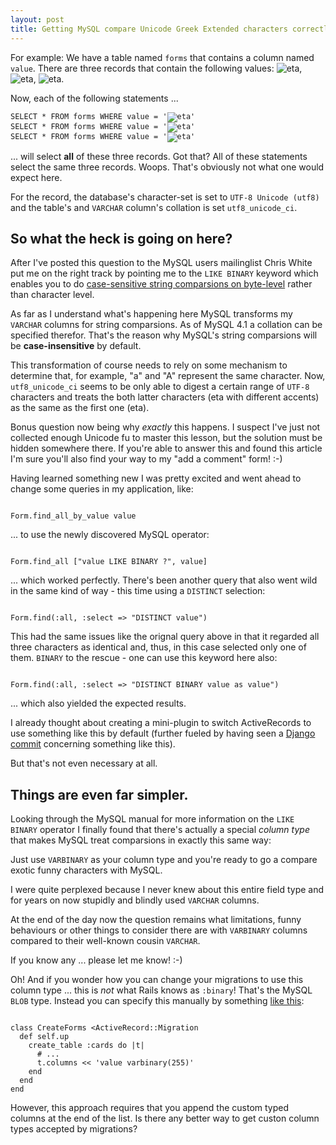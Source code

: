 ```yaml
--- 
layout: post
title: Getting MySQL compare Unicode Greek Extended characters correctly
---
```

<p>For example: We have a table named <code>forms</code> that contains a column named <code>value</code>. There are three records that contain the following values: <img src="/images/blog/characters/eta_4.png" alt="eta" />, <img src="/images/blog/characters/eta_5.png" alt="eta" />, <img src="/images/blog/characters/eta_6.png" alt="eta" />.</p>

<p>Now, each of the following statements ...</p>

<pre><code>SELECT * FROM forms WHERE value = '<img src="/images/blog/characters/eta_7.png" alt="eta" />'
SELECT * FROM forms WHERE value = '<img src="/images/blog/characters/eta_8.png" alt="eta" />'
SELECT * FROM forms WHERE value = '<img src="/images/blog/characters/eta_9.png" alt="eta" />'
</code></pre>

<p>... will select <strong>all</strong> of these three records. Got that? All of these statements select the same three records. Woops. That's obviously not what one would expect here.</p>

<p>For the record, the database's character-set is set to <code>UTF-8 Unicode (utf8)</code> and the table's and <code>VARCHAR</code> column's collation is set <code>utf8_unicode_ci</code>.</p>

<h2>So what the heck is going on here?</h2>

<p>After I've posted this question to the MySQL users mailinglist Chris White put me on the right track by pointing me to the <code>LIKE BINARY</code> keyword which enables you to do <a href="http://dev.mysql.com/doc/refman/4.1/en/case-sensitivity.html">case-sensitive string comparsions on byte-level</a> rather than character level.</p>

<p>As far as I understand what's happening here MySQL transforms my <code>VARCHAR</code> columns for string comparsions. As of MySQL 4.1 a collation can be specified therefor. That's the reason why MySQL's string comparsions will be <strong>case-insensitive</strong> by default.</p>

<p>This transformation of course needs to rely on some mechanism to determine that, for example, "a" and "A" represent the same character. Now, <code>utf8_unicode_ci</code> seems to be only able to digest a certain range of <code>UTF-8</code> characters and treats the both latter characters (eta with different accents) as the same as the first one (eta).</p>

<p>Bonus question now being why <em>exactly</em> this happens. I suspect I've just not collected enough Unicode fu to master this lesson, but the solution must be hidden somewhere there. If you're able to answer this and found this article I'm sure you'll also find your way to my "add a comment" form! :-)</p>

<p>Having learned something new I was pretty excited and went ahead to change some queries in my application, like:</p>

<pre><code>
Form.find_all_by_value value
</code></pre>

<p>... to use the newly discovered MySQL operator:</p>

<pre><code>
Form.find_all ["value LIKE BINARY ?", value]
</code></pre>

<p>... which worked perfectly. There's been another query that also went wild in the same kind of way - this time using a <code>DISTINCT</code> selection:</p>

<pre><code>
Form.find(:all, :select => "DISTINCT value")
</code></pre>

<p>This had the same issues like the orignal query above in that it regarded all three characters as identical and, thus, in this case selected only one of them. <code>BINARY</code> to the rescue - one can use this keyword here also:</p>

<pre><code>
Form.find(:all, :select => "DISTINCT BINARY value as value")
</code></pre>

<p>... which also yielded the expected results.</p>

<p>I already thought about creating a mini-plugin to switch ActiveRecords to use something like this by default (further fueled by having seen a <a href="http://code.djangoproject.com/changeset/1036">Django commit</a> concerning something like this).</p>

<p>But that's not even necessary at all.</p>

<h2>Things are even far simpler.</h2>

<p>Looking through the MySQL manual for more information on the <code>LIKE BINARY</code> operator I finally found that there's actually a special <em>column type</em> that makes MySQL treat comparsions in exactly this same way:</p>

<p>Just use <code>VARBINARY</code> as your column type and you're ready to go a compare exotic funny characters with MySQL.</p>

<p>I were quite perplexed because I never knew about this entire field type and for years on now stupidly and blindly used <code>VARCHAR</code> columns.</p>

<p>At the end of the day now the question remains what limitations, funny behaviours or other things to consider there are with <code>VARBINARY</code> columns compared to their well-known cousin <code>VARCHAR</code>.</p>

<p>If you know any ... please let me know! :-)</p>

<p>Oh! And if you wonder how you can change your migrations to use this column type ... this is <em>not</em> what Rails knows as <code>:binary</code>! That's the MySQL <code>BLOB</code> type. Instead you can specify this manually by something <a href="http://www.railsweenie.com/forums/2/topics/807">like this</a>:</p>

<pre><code>
class CreateForms &lt;ActiveRecord::Migration
  def self.up
    create_table :cards do |t|
      # ...
      t.columns &lt;&lt; 'value varbinary(255)'	
    end
  end
end
</code></pre>

<p>However, this approach requires that you append the custom typed columns at the end of the list. Is there any better way to get custon column types accepted by migrations?</p>
